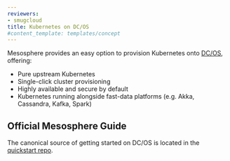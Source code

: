 ```yaml
---
reviewers:
- smugcloud
title: Kubernetes on DC/OS
#content_template: templates/concept
---
```


<!-- overview -->

Mesosphere provides an easy option to provision Kubernetes onto [DC/OS](https://mesosphere.com/product/), offering:

* Pure upstream Kubernetes
* Single-click cluster provisioning
* Highly available and secure by default
* Kubernetes running alongside fast-data platforms (e.g. Akka, Cassandra, Kafka, Spark)



<!-- body -->

## Official Mesosphere Guide

The canonical source of getting started on DC/OS is located in the [quickstart repo](https://github.com/mesosphere/dcos-kubernetes-quickstart).


